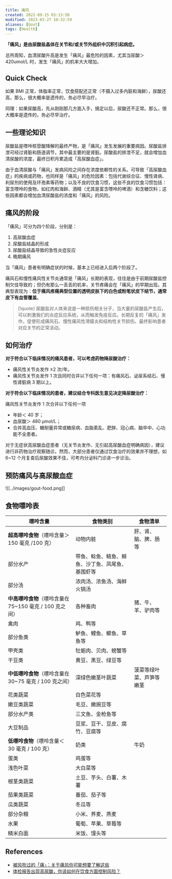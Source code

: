 ```yaml
---
title: 痛风
created: 2022-09-15 03:13:50
modified: 2023-03-27 10:32:59
aliases: [Gout]
tags: [Health]
---
```


**「痛风」是由尿酸盐晶体在关节和/或关节外组织中沉积引起病症。**

总所周知，血清尿酸升高是发生「痛风」最危险的因素，尤其当尿酸＞ 420umol/L 时，发生「痛风」的机率大大增加。

## Quick Check

如果 BMI 正常，体脂率正常，饮食搭配还正常（不摄入过多内脏和海鲜），尿酸还高，那么，很大概率是遗传的，务必尽早治疗。

同理：如果尿酸高，先从刚刚那几方面入手，搞定以后，尿酸还不正常。那么，很大概率是遗传的，务必尽早治疗。

## 一些理论知识

尿酸盐是嘌呤核苷酸降解的最终产物，是「痛风」发生发展的重要病因。尿酸盐排泄可经过肾脏和肠道调节，其中最主要的是肾脏。尿酸盐的排泄不足，就会增加血清尿酸的浓度，最终日积月累造成「高尿酸血症」。

由于血清尿酸与「痛风」发病风险之间存在浓度依赖性的关系。可导致「高尿酸血症」的疾病或药物，也同样是「痛风」的危险因素：包括代谢综合征、慢性肾病、利尿剂的使用及环孢素等药物；以及不良的饮食习惯，这些不良的饮食习惯包括：富含嘌呤的食物，如红肉和海鲜、酒精（尤其是富含嘌呤的啤酒）和含糖饮料；这些因素都会增加血清尿酸盐的浓度和「痛风」的风险。

## 痛风的阶段

「痛风」可分为四个阶段，分别是：

1. 高尿酸血症
2. 尿酸盐结晶的形成
3. 尿酸盐结晶导致的急性炎症反应
4. 晚期痛风

当「痛风」患者有明确症状的时候，基本上已经进入后两个阶段了。

痛风石和慢性痛风性关节炎通常是「痛风」长期的表现，往往是由于前期尿酸盐控制欠佳导致的；但仍有那么一丢丢的机率，关节疼痛会在「痛风」的早期出现。其典型表现为：**位于痛风疼痛典型位置的透明皮肤下的白色或粉笔状皮下结节，通常皮下有血管覆盖**。

> [!quote]
> 尿酸盐对人体来说是一种损伤相关分子，当大量的尿酸盐产生后，可以刺激我们的炎症反应系统，从而触发免疫反应。长期反复的「痛风」发作，促使形成痛风石、慢性痛风性滑膜炎和结构性关节损伤。最终影响患者对应关节的正常活动。

## 如何治疗

**对于符合以下临床情况的痛风患者，可以考虑药物降尿酸治疗：**

- 痛风性关节炎发作 ≥2 次/年。
- 痛风性关节炎发作 1 次且同时合并以下任何一项：有痛风石、泌尿系结石、慢性肾脏病 3 期以上。

**对于符合以下临床情况的患者，建议结合专科医生意见决定降尿酸治疗：**

痛风性关节炎发作 1 次合并以下任何一项

- 年龄＜ 40 岁；
- 血尿酸＞ 480 μmol/L；
- 合并高血压、糖耐量异常或糖尿病、血脂紊乱、肥胖、冠心病、脑卒中、心功能不全患者。

对于无症状高尿酸血症患者（无关节炎发作、无引起高尿酸血症明确病因），建议进行非药物治疗观察随诊。然而，大部分患者仅通过饮食治疗的效果并不理想，如 6~12 个月复查后尿酸效果不佳，可考内分泌科门诊进一步诊治。

## 预防痛风与高尿酸血症

![[../images/gout-food.png]]

## 食物嘌呤表

| **嘌呤含量**                                            | **食物类别**                                     | **食物清单**             |
| ------------------------------------------------------- | ------------------------------------------------ | ------------------------ |
| **超高嘌呤食物**（嘌呤含量＞ 150 毫克 /100 克）         | 动物内脏                                         | 肝、肾、脑、脾、肠等     |
| 部分水产                                                | 带鱼、鲶鱼、鲢鱼、鲱鱼、沙丁鱼、凤尾鱼、基围虾等 |                          |
| 部分汤                                                  | 浓肉汤、浓鱼汤、海鲜火锅汤                       |                          |
| **中高嘌呤食物**（嘌呤含量在 75~150 毫克 / 100 克之间） | 各种畜肉                                         | 猪、牛、羊、驴肉等       |
| 禽肉                                                    | 鸡、鸭等                                         |                          |
| 部分鱼类                                                | 鲈鱼、鲤鱼、鲫鱼、草鱼等                         |                          |
| 甲壳类                                                  | 牡蛎肉、贝肉、螃蟹等                             |                          |
| 干豆类                                                  | 黄豆、黑豆、绿豆等                               |                          |
| **中低嘌呤食物**（嘌呤含量在 30~75 毫克 / 100 克之间）  | 深绿色嫩茎叶蔬菜                                 | 菠菜等绿叶菜、芦笋等嫩茎 |
| 花类蔬菜                                                | 白色菜花等                                       |                          |
| 嫩豆类蔬菜                                              | 毛豆、嫩豌豆等                                   |                          |
| 部分水产类                                              | 三文鱼、金枪鱼等                                 |                          |
| 大豆制品                                                | 豆浆、豆干、豆皮、腐竹、豆腐等                   |                          |
| **低嘌呤食物**（嘌呤含量＜ 30 毫克 / 100 克）           | 奶类                                             | 牛奶                     |
| 蛋类                                                    | 鸡蛋等                                           |                          |
| 浅色叶菜                                                | 大白菜等                                         |                          |
| 根茎类蔬菜                                              | 土豆、芋头、白薯、木薯                           |                          |
| 茄果类蔬菜                                              | 番茄、茄子等                                     |                          |
| 瓜类蔬菜                                                | 冬瓜等                                           |                          |
| 部分杂粮                                                | 小米、荞麦、燕麦                                 |                          |
| 水果                                                    | 葡萄、苹果、草莓等                               |                          |
| 精米白面                                                | 米饭、馒头等                                     |                          |

## References

- [被风吹过的「痛」：关于痛风你可能想要了解这些](https://sspai.com/post/75049)
- [体检报告出现高尿酸，你该如何在饮食方面控制风险？](https://sspai.com/post/73031)
